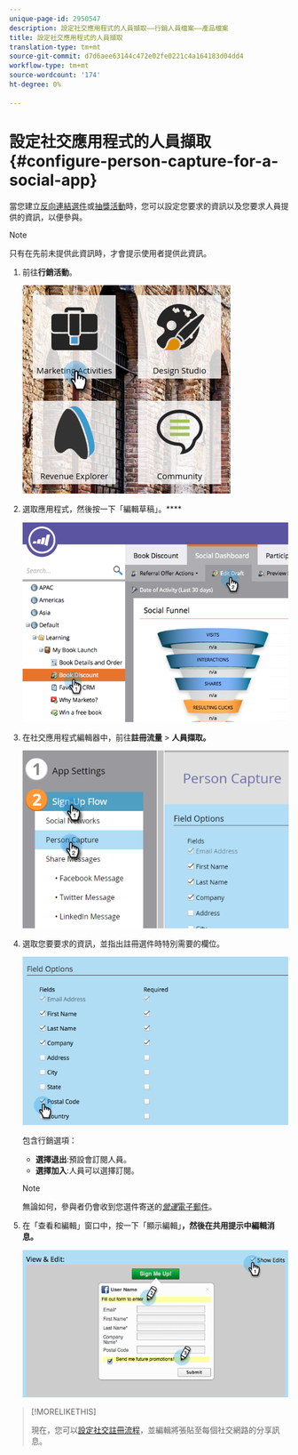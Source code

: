 ```yaml
---
unique-page-id: 2950547
description: 設定社交應用程式的人員擷取——行銷人員檔案——產品檔案
title: 設定社交應用程式的人員擷取
translation-type: tm+mt
source-git-commit: d7d6aee63144c472e02fe0221c4a164183d04dd4
workflow-type: tm+mt
source-wordcount: '174'
ht-degree: 0%

---
```



# 設定社交應用程式的人員擷取{#configure-person-capture-for-a-social-app}

當您建立[反向連結選件](../../../../product-docs/demand-generation/social/referral-offers/create-a-referral-offer.md)或[抽獎活動](../../../../product-docs/demand-generation/social/sweepstakes/create-sweepstakes.md)時，您可以設定您要求的資訊以及您要求人員提供的資訊，以便參與。

>[!NOTE]
>
>只有在先前未提供此資訊時，才會提示使用者提供此資訊。

1. 前往&#x200B;**行銷活動**。

   ![](assets/ma-2.png)

1. 選取應用程式，然後按一下「編輯草稿」。****

   ![](assets/image2014-9-22-10-3a57-3a57.png)

1. 在社交應用程式編輯器中，前往&#x200B;**註冊流量** > **人員擷取。**

   ![](assets/three-1.png)

1. 選取您要要求的資訊，並指出註冊選件時特別需要的欄位。

   ![](assets/image2014-9-22-10-58-24.png)

   包含行銷選項：

   * **選擇退出**:預設會訂閱人員。
   * **選擇加入**:人員可以選擇訂閱。

   >[!NOTE]
   >
   >無論如何，參與者仍會收到您選件寄送的&#x200B;[*營運*&#x200B;電子郵件](../../../../product-docs/email-marketing/general/functions-in-the-editor/make-an-email-operational.md)。

1. 在「查看和編輯」窗口中，按一下「顯示編輯」**，然後在共用提示中編輯消息。**

   ![](assets/image2014-9-22-11-3a2-3a56.png)

>[!MORELIKETHIS]
>
>現在，您可以[設定社交註冊流程](configure-social-sign-up-share-flow.md)，並編輯將張貼至每個社交網路的分享訊息。

